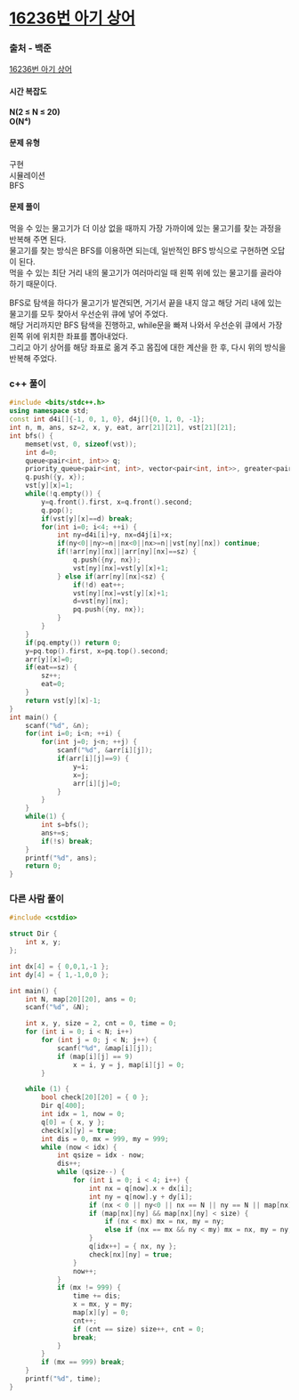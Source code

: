 # [16236번 아기 상어](https://www.acmicpc.net/problem/16236)

### 출처 - 백준
[16236번 아기 상어](https://www.acmicpc.net/problem/16236)

#### 시간 복잡도
**N(2 ≤ N ≤ 20)**  
**O(N⁴)**

#### 문제 유형
구현  
시뮬레이션  
BFS

#### 문제 풀이
먹을 수 있는 물고기가 더 이상 없을 때까지 가장 가까이에 있는 물고기를 찾는 과정을 반복해 주면 된다.  
물고기를 찾는 방식은 BFS를 이용하면 되는데, 일반적인 BFS 방식으로 구현하면 오답이 된다.  
먹을 수 있는 최단 거리 내의 물고기가 여러마리일 때 왼쪽 위에 있는 물고기를 골라야 하기 때문이다.  

BFS로 탐색을 하다가 물고기가 발견되면, 거기서 끝을 내지 않고 해당 거리 내에 있는 물고기를 모두 찾아서 우선순위 큐에 넣어 주었다.  
해당 거리까지만 BFS 탐색을 진행하고, while문을 빠져 나와서 우선순위 큐에서 가장 왼쪽 위에 위치한 좌표를 뽑아내었다.  
그리고 아기 상어를 해당 좌표로 옮겨 주고 몸집에 대한 계산을 한 후, 다시 위의 방식을 반복해 주었다.

### c++ 풀이
```c++
#include <bits/stdc++.h>
using namespace std;
const int d4i[]{-1, 0, 1, 0}, d4j[]{0, 1, 0, -1};
int n, m, ans, sz=2, x, y, eat, arr[21][21], vst[21][21];
int bfs() {
    memset(vst, 0, sizeof(vst));
    int d=0;
    queue<pair<int, int>> q;
    priority_queue<pair<int, int>, vector<pair<int, int>>, greater<pair<int, int>>> pq;
    q.push({y, x});
    vst[y][x]=1;
    while(!q.empty()) {
        y=q.front().first, x=q.front().second;
        q.pop();
        if(vst[y][x]==d) break;
        for(int i=0; i<4; ++i) {
            int ny=d4i[i]+y, nx=d4j[i]+x;
            if(ny<0||ny>=n||nx<0||nx>=n||vst[ny][nx]) continue;
            if(!arr[ny][nx]||arr[ny][nx]==sz) {
                q.push({ny, nx});
                vst[ny][nx]=vst[y][x]+1;
            } else if(arr[ny][nx]<sz) {
                if(!d) eat++;
                vst[ny][nx]=vst[y][x]+1;
                d=vst[ny][nx];
                pq.push({ny, nx});
            }
        }
    }
    if(pq.empty()) return 0;
    y=pq.top().first, x=pq.top().second;
    arr[y][x]=0;
    if(eat==sz) {
        sz++;
        eat=0;
    }
    return vst[y][x]-1;
}
int main() {
    scanf("%d", &n);
    for(int i=0; i<n; ++i) {
        for(int j=0; j<n; ++j) {
            scanf("%d", &arr[i][j]);
            if(arr[i][j]==9) {
                y=i;
                x=j;
                arr[i][j]=0;
            }
        }
    }
    while(1) {
        int s=bfs();
        ans+=s;
        if(!s) break;
    }
    printf("%d", ans);
    return 0;
}
```

### 다른 사람 풀이
```c++
#include <cstdio>

struct Dir {
    int x, y;
};

int dx[4] = { 0,0,1,-1 };
int dy[4] = { 1,-1,0,0 };

int main() {
    int N, map[20][20], ans = 0;
    scanf("%d", &N);

    int x, y, size = 2, cnt = 0, time = 0;
    for (int i = 0; i < N; i++)
        for (int j = 0; j < N; j++) {
            scanf("%d", &map[i][j]);
            if (map[i][j] == 9)
                x = i, y = j, map[i][j] = 0;
        }

    while (1) {
        bool check[20][20] = { 0 };
        Dir q[400];
        int idx = 1, now = 0;
        q[0] = { x, y };
        check[x][y] = true;
        int dis = 0, mx = 999, my = 999;
        while (now < idx) {
            int qsize = idx - now;
            dis++;
            while (qsize--) {
                for (int i = 0; i < 4; i++) {
                    int nx = q[now].x + dx[i];
                    int ny = q[now].y + dy[i];
                    if (nx < 0 || ny<0 || nx == N || ny == N || map[nx][ny]>size || check[nx][ny]) continue;
                    if (map[nx][ny] && map[nx][ny] < size) {
                        if (nx < mx) mx = nx, my = ny;
                        else if (nx == mx && ny < my) mx = nx, my = ny;
                    }
                    q[idx++] = { nx, ny };
                    check[nx][ny] = true;
                }
                now++;
            }
            if (mx != 999) {
                time += dis;
                x = mx, y = my;
                map[x][y] = 0;
                cnt++;
                if (cnt == size) size++, cnt = 0;
                break;
            }
        }
        if (mx == 999) break;
    }
    printf("%d", time);
}
```